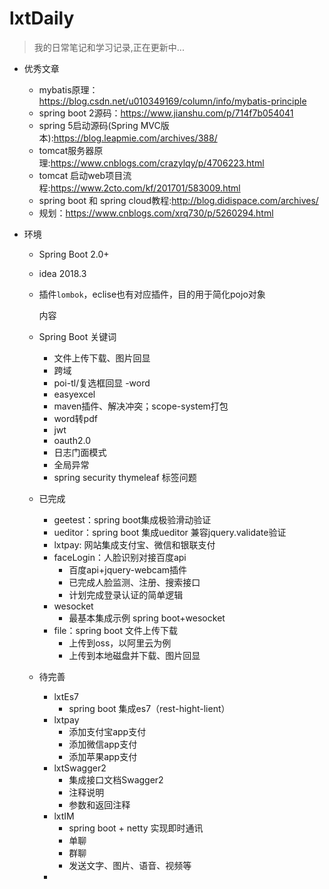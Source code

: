 # lxtDaily
> 我的日常笔记和学习记录,正在更新中...



- 优秀文章
  - mybatis原理：https://blog.csdn.net/u010349169/column/info/mybatis-principle
  - spring boot 2源码：https://www.jianshu.com/p/714f7b054041
  - spring 5启动源码(Spring MVC版本):https://blog.leapmie.com/archives/388/
  - tomcat服务器原理:https://www.cnblogs.com/crazylqy/p/4706223.html
  - tomcat 启动web项目流程:https://www.2cto.com/kf/201701/583009.html
  - spring boot 和 spring cloud教程:http://blog.didispace.com/archives/
  - 规划：https://www.cnblogs.com/xrq730/p/5260294.html

- 环境
  - Spring Boot 2.0+

  - idea 2018.3

  - 插件`lombok`，eclise也有对应插件，目的用于简化pojo对象

    内容	

  - Spring Boot 关键词

      - 文件上传下载、图片回显
      - 跨域
      - poi-tl/复选框回显  -word
      - easyexcel
      - maven插件、解决冲突；scope-system打包
      - word转pdf
      - jwt
      - oauth2.0
      - 日志门面模式
      - 全局异常
      - spring security thymeleaf 标签问题

   - 已完成
      - geetest：spring boot集成极验滑动验证
      - ueditor：spring boot 集成ueditor 兼容jquery.validate验证
      - lxtpay: 网站集成支付宝、微信和银联支付
      - faceLogin：人脸识别对接百度api
        - 百度api+jquery-webcam插件
        - 已完成人脸监测、注册、搜索接口
        - 计划完成登录认证的简单逻辑
      - wesocket
        - 最基本集成示例 spring boot+wesocket
      - file：spring boot 文件上传下载
        - 上传到oss，以阿里云为例
        - 上传到本地磁盘并下载、图片回显

   - 待完善
      - lxtEs7
         - spring boot 集成es7（rest-hight-lient）
      - lxtpay
         - 添加支付宝app支付
         - 添加微信app支付
         - 添加苹果app支付
      - lxtSwagger2
         - 集成接口文档Swagger2
         - 注释说明
         - 参数和返回注释
      - lxtIM
         - spring boot + netty 实现即时通讯
         - 单聊
         - 群聊
         - 发送文字、图片、语音、视频等
      - 

